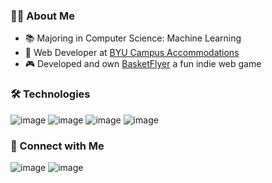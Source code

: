 ### 👨‍💻 About Me

- 📚 Majoring in Computer Science: Machine Learning
- 🏫 Web Developer at [BYU Campus Accommodations](https://reslife.byu.edu/)
- 🎮 Developed and own [BasketFlyer](startup.basketflyer.com) a fun indie web game

### 🛠️ Technologies 

![image](https://github.com/Josh-Weidner/Josh-Weidner/assets/134738316/db4850c7-b95e-4192-95db-9cf9c0212c63)
![image](https://github.com/Josh-Weidner/Josh-Weidner/assets/134738316/9329e65c-ad63-43f4-a135-6fc168e03191)
![image](https://github.com/Josh-Weidner/Josh-Weidner/assets/134738316/587839c8-8178-4efb-80b1-a2046460c8fd)
![image](https://github.com/Josh-Weidner/Josh-Weidner/assets/134738316/f78bcd3c-4bbf-4161-a07e-8f8c208222e5)

### 🤝 Connect with Me 

![image](https://github.com/Josh-Weidner/Josh-Weidner/assets/134738316/db5aa249-98cf-4530-8d02-e090fb45daef)
![image](https://github.com/Josh-Weidner/Josh-Weidner/assets/134738316/bde69e53-302d-4f72-8a50-19e86654c53d)

<!---
Josh-Weidner/Josh-Weidner is a ✨ special ✨ repository because its `README.md` (this file) appears on your GitHub profile.
You can click the Preview link to take a look at your changes.
--->
